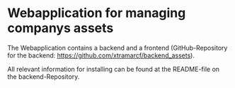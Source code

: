 # Webapplication for managing companys assets
The Webapplication contains a backend and a frontend (GitHub-Repository for the backend: https://github.com/xtramarcf/backend_assets).

All relevant information for installing can be found at the README-file on the backend-Repository.
